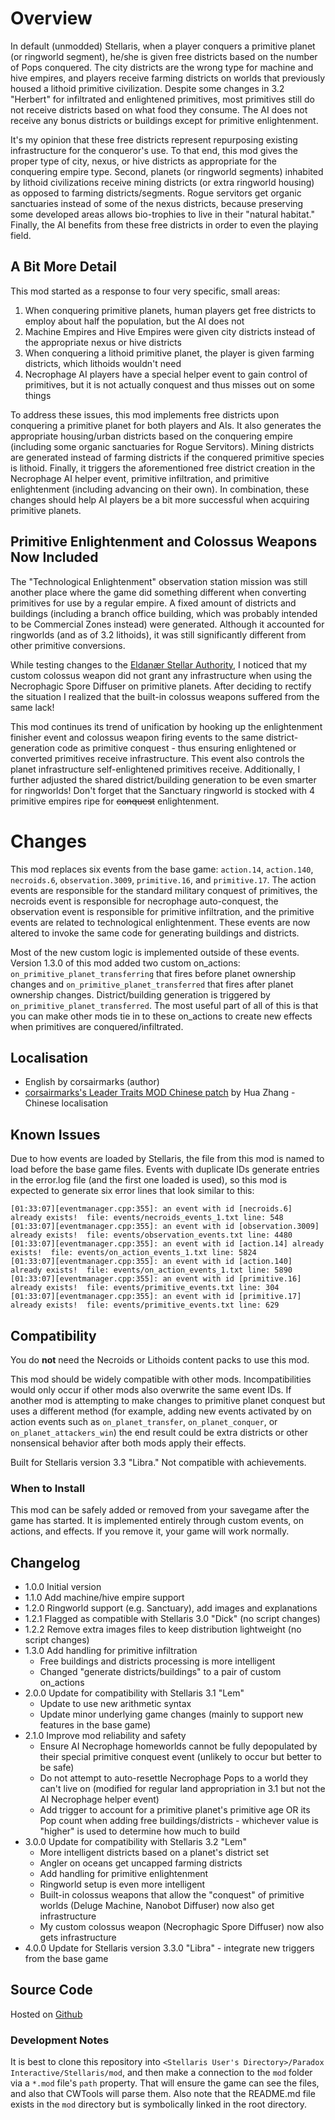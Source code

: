 # Overview

In default (unmodded) Stellaris, when a player conquers a primitive planet (or ringworld segment), he/she is given free districts based on the number of Pops conquered.  The city districts are the wrong type for machine and hive empires, and players receive farming districts on worlds that previously housed a lithoid primitive civilization.  Despite some changes in 3.2 "Herbert" for infiltrated and enlightened primitives, most primitives still do not receive districts based on what food they consume.  The AI does not receive any bonus districts or buildings except for primitive enlightenment.

It's my opinion that these free districts represent repurposing existing infrastructure for the conqueror's use.  To that end, this mod gives the proper type of city, nexus, or hive districts as appropriate for the conquering empire type.  Second, planets (or ringworld segments) inhabited by lithoid civilizations receive mining districts (or extra ringworld housing) as opposed to farming districts/segments.  Rogue servitors get organic sanctuaries instead of some of the nexus districts, because preserving some developed areas allows bio-trophies to live in their "natural habitat."  Finally, the AI benefits from these free districts in order to even the playing field.

## A Bit More Detail

This mod started as a response to four very specific, small areas:

1. When conquering primitive planets, human players get free districts to employ about half the population, but the AI does not
2. Machine Empires and Hive Empires were given city districts instead of the appropriate nexus or hive districts
3. When conquering a lithoid primitive planet, the player is given farming districts, which lithoids wouldn't need
4. Necrophage AI players have a special helper event to gain control of primitives, but it is not actually conquest and thus misses out on some things

To address these issues, this mod implements free districts upon conquering a primitive planet for both players and AIs.  It also generates the appropriate housing/urban districts based on the conquering empire (including some organic sanctuaries for Rogue Servitors).  Mining districts are generated instead of farming districts if the conquered primitive species is lithoid.  Finally, it triggers the aforementioned free district creation in the Necrophage AI helper event, primitive infiltration, and primitive enlightenment (including advancing on their own).  In combination, these changes should help AI players be a bit more successful when acquiring primitive planets.

## Primitive Enlightenment and Colossus Weapons Now Included

The "Technological Enlightenment" observation station mission was still another place where the game did something different when converting primitives for use by a regular empire. A fixed amount of districts and buildings (including a branch office building, which was probably intended to be Commercial Zones instead) were generated.  Although it accounted for ringworlds (and as of 3.2 lithoids), it was still significantly different from other primitive conversions.

While testing changes to the [Eldanær Stellar Authority](https://steamcommunity.com/sharedfiles/filedetails/?id=2496360535), I noticed that my custom colossus weapon did not grant any infrastructure when using the Necrophagic Spore Diffuser on primitive planets.  After deciding to rectify the situation I realized that the built-in colossus weapons suffered from the same lack!

This mod continues its trend of unification by hooking up the enlightenment finisher event and colossus weapon firing events to the same district-generation code as primitive conquest - thus ensuring enlightened or converted primitives receive infrastructure.  This event also controls the planet infrastructure self-enlightened primitives receive.  Additionally, I further adjusted the shared district/building generation to be even smarter for ringworlds!  Don't forget that the Sanctuary ringworld is stocked with 4 primitive empires ripe for ~~conquest~~ enlightenment.

# Changes

This mod replaces six events from the base game: `action.14`, `action.140`, `necroids.6`, `observation.3009`, `primitive.16`, and `primitive.17`.  The action events are responsible for the standard military conquest of primitives, the necroids event is responsible for necrophage auto-conquest, the observation event is responsible for primitive infiltration, and the primitive events are related to technological enlightenment.  These events are now altered to invoke the same code for generating buildings and districts.

Most of the new custom logic is implemented outside of these events.  Version 1.3.0 of this mod added two custom on_actions: `on_primitive_planet_transferring` that fires before planet ownership changes and `on_primitive_planet_transferred` that fires after planet ownership changes.  District/building generation is triggered by `on_primitive_planet_transferred`.  The most useful part of all of this is that you can make other mods tie in to these on_actions to create new effects when primitives are conquered/infiltrated.

## Localisation

* English by corsairmarks (author)
* [corsairmarks's Leader Traits MOD Chinese patch](https://steamcommunity.com/sharedfiles/filedetails/?id=2558494770) by Hua Zhang - Chinese localisation

## Known Issues

Due to how events are loaded by Stellaris, the file from this mod is named to load before the base game files.  Events with duplicate IDs generate entries in the error.log file (and the first one loaded is used), so this mod is expected to generate six error lines that look similar to this:

```
[01:33:07][eventmanager.cpp:355]: an event with id [necroids.6] already exists!  file: events/necroids_events_1.txt line: 548
[01:33:07][eventmanager.cpp:355]: an event with id [observation.3009] already exists!  file: events/observation_events.txt line: 4480
[01:33:07][eventmanager.cpp:355]: an event with id [action.14] already exists!  file: events/on_action_events_1.txt line: 5824
[01:33:07][eventmanager.cpp:355]: an event with id [action.140] already exists!  file: events/on_action_events_1.txt line: 5890
[01:33:07][eventmanager.cpp:355]: an event with id [primitive.16] already exists!  file: events/primitive_events.txt line: 304
[01:33:07][eventmanager.cpp:355]: an event with id [primitive.17] already exists!  file: events/primitive_events.txt line: 629
```

## Compatibility

You do **not** need the Necroids or Lithoids content packs to use this mod.

This mod should be widely compatible with other mods.  Incompatibilities would only occur if other mods also overwrite the same event IDs.  If another mod is attempting to make changes to primitive planet conquest but uses a different method (for example, adding new events activated by on action events such as `on_planet_transfer`, `on_planet_conquer`, or `on_planet_attackers_win`) the end result could be extra districts or other nonsensical behavior after both mods apply their effects.

Built for Stellaris version 3.3 "Libra."  Not compatible with achievements.

### When to Install

This mod can be safely added or removed from your savegame after the game has started.  It is implemented entirely through custom events, on actions, and effects.  If you remove it, your game will work normally.

## Changelog

* 1.0.0 Initial version
* 1.1.0 Add machine/hive empire support
* 1.2.0 Ringworld support (e.g. Sanctuary), add images and explanations
* 1.2.1 Flagged as compatible with Stellaris 3.0 "Dick" (no script changes)
* 1.2.2 Remove extra images files to keep distribution lightweight (no script changes)
* 1.3.0 Add handling for primitive infiltration
    * Free buildings and districts processing is more intelligent
    * Changed "generate districts/buildings" to a pair of custom on_actions
* 2.0.0 Update for compatibility with Stellaris 3.1 "Lem"
    * Update to use new arithmetic syntax
    * Update minor underlying game changes (mainly to support new features in the base game)
* 2.1.0 Improve mod reliability and safety
    * Ensure AI Necrophage homeworlds cannot be fully depopulated by their special primitive conquest event (unlikely to occur but better to be safe)
    * Do not attempt to auto-resettle Necrophage Pops to a world they can't live on (modified for regular land appropriation in 3.1 but not the AI Necrophage helper event)
    * Add trigger to account for a primitive planet's primitive age OR its Pop count when adding free buildings/districts - whichever value is "higher" is used to determine how much to build
* 3.0.0 Update for compatibility with Stellaris 3.2 "Lem"
    * More intelligent districts based on a planet's district set
    * Angler on oceans get uncapped farming districts
    * Add handling for primitive enlightenment
    * Ringworld setup is even more intelligent
    * Built-in colossus weapons that allow the "conquest" of primitive worlds (Deluge Machine, Nanobot Diffuser) now also get infrastructure
    * My custom colossus weapon (Necrophagic Spore Diffuser) now also gets infrastructure
* 4.0.0 Update for Stellaris version 3.3.0 "Libra" - integrate new triggers from the base game

## Source Code

Hosted on [Github](https://github.com/corsairmarks/primitive_conquest_enhancements)

### Development Notes

It is best to clone this repository into `<Stellaris User's Directory>/Paradox Interactive/Stellaris/mod`, and then make a connection to the `mod` folder via a `*.mod` file's `path` property.  That will ensure the game can see the files, and also that CWTools will parse them.  Also note that the README.md file exists in the `mod` directory but is symbolically linked in the root directory.